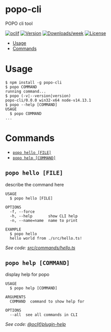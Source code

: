 popo-cli
========

POPO cli tool

[![oclif](https://img.shields.io/badge/cli-oclif-brightgreen.svg)](https://oclif.io)
[![Version](https://img.shields.io/npm/v/popo-cli.svg)](https://npmjs.org/package/popo-cli)
[![Downloads/week](https://img.shields.io/npm/dw/popo-cli.svg)](https://npmjs.org/package/popo-cli)
[![License](https://img.shields.io/npm/l/popo-cli.svg)](https://github.com/morteza-jamali/popo-cli/blob/master/package.json)

<!-- toc -->
* [Usage](#usage)
* [Commands](#commands)
<!-- tocstop -->
# Usage
<!-- usage -->
```sh-session
$ npm install -g popo-cli
$ popo COMMAND
running command...
$ popo (-v|--version|version)
popo-cli/0.0.0 win32-x64 node-v14.13.1
$ popo --help [COMMAND]
USAGE
  $ popo COMMAND
...
```
<!-- usagestop -->
# Commands
<!-- commands -->
* [`popo hello [FILE]`](#popo-hello-file)
* [`popo help [COMMAND]`](#popo-help-command)

## `popo hello [FILE]`

describe the command here

```
USAGE
  $ popo hello [FILE]

OPTIONS
  -f, --force
  -h, --help       show CLI help
  -n, --name=name  name to print

EXAMPLE
  $ popo hello
  hello world from ./src/hello.ts!
```

_See code: [src/commands/hello.ts](https://github.com/morteza-jamali/popo-cli/blob/v0.0.0/src/commands/hello.ts)_

## `popo help [COMMAND]`

display help for popo

```
USAGE
  $ popo help [COMMAND]

ARGUMENTS
  COMMAND  command to show help for

OPTIONS
  --all  see all commands in CLI
```

_See code: [@oclif/plugin-help](https://github.com/oclif/plugin-help/blob/v3.2.2/src/commands/help.ts)_
<!-- commandsstop -->
